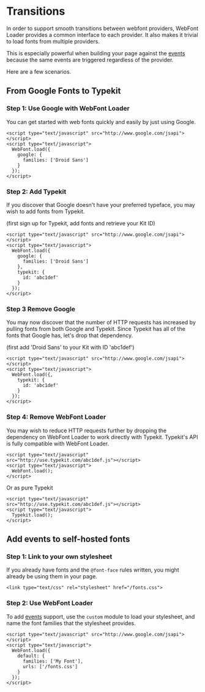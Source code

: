 # Transitions

In order to support smooth transitions between webfont providers, WebFont
Loader provides a common interface to each provider. It also makes it trivial
to load fonts from multiple providers.

This is especially powerful when building your page against the [events][]
because the same events are triggered regardless of the provider.

Here are a few scenarios.

## From Google Fonts to Typekit

### Step 1: Use Google with WebFont Loader

You can get started with web fonts quickly and easily by just using Google.

    <script type="text/javascript" src="http://www.google.com/jsapi"></script>
    <script type="text/javascript">
      WebFont.load({
        google: {
          families: ['Droid Sans']
        }
      });
    </script>

### Step 2: Add Typekit

If you discover that Google doesn't have your preferred typeface, you may wish
to add fonts from Typekit.

(first sign up for Typekit, add fonts and retrieve your Kit ID)

    <script type="text/javascript" src="http://www.google.com/jsapi"></script>
    <script type="text/javascript">
      WebFont.load({
        google: {
          families: ['Droid Sans']
        },
        typekit: {
          id: 'abc1def'
        }
      });
    </script>

### Step 3 Remove Google

You may now discover that the number of HTTP requests has increased by pulling
fonts from both Google and Typekit. Since Typekit has all of the fonts that
Google has, let's drop that dependency.

(first add 'Droid Sans' to your Kit with ID 'abc1def')

    <script type="text/javascript" src="http://www.google.com/jsapi"></script>
    <script type="text/javascript">
      WebFont.load({,
        typekit: {
          id: 'abc1def'
        }
      });
    </script>

### Step 4: Remove WebFont Loader

You may wish to reduce HTTP requests further by dropping the dependency on
WebFont Loader to work directly with Typekit. Typekit's API is fully
compatible with WebFont Loader.

    <script type="text/javascript" src="http://use.typekit.com/abc1def.js"></script>
    <script type="text/javascript">
      WebFont.load();
    </script>

Or as pure Typekit

    <script type="text/javascript" src="http://use.typekit.com/abc1def.js"></script>
    <script type="text/javascript">
      Typekit.load();
    </script>


## Add events to self-hosted fonts

### Step 1: Link to your own stylesheet

If you already have fonts and the `@font-face` rules written, you might
already be using them in your page.

    <link type="text/css" rel="stylesheet" href="/fonts.css">

### Step 2: Use WebFont Loader

To add [events][] support, use the `custom` module to load your stylesheet,
and name the font families that the stylesheet provides.

    <script type="text/javascript" src="http://www.google.com/jsapi"></script>
    <script type="text/javascript">
      WebFont.load({
        default: {
          families: ['My Font'],
          urls: ['/fonts.css']
        }
      });
    </script>


[events]: EVENTS.md
